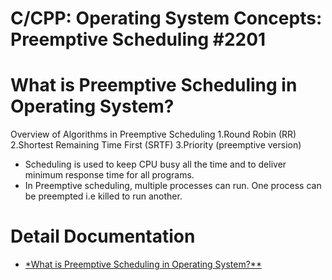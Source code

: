 # C/CPP: Operating System Concepts: Preemptive Scheduling #2201
# What is Preemptive Scheduling in Operating System?
Overview of Algorithms in Preemptive Scheduling
1.Round Robin (RR)
2.Shortest Remaining Time First (SRTF)
3.Priority (preemptive version)
- Scheduling is used to keep CPU busy all the time and to deliver minimum response time for all programs.
- In Preemptive scheduling, multiple processes can run. One process can be preempted i.e killed to run another.

# Detail Documentation
- [*What is Preemptive Scheduling in Operating System?**](./What_is_Preemptive_Scheduling_in_Operating_System.md)


